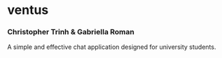 # ventus
### Christopher Trinh & Gabriella Roman
A simple and effective chat application designed for university students.
